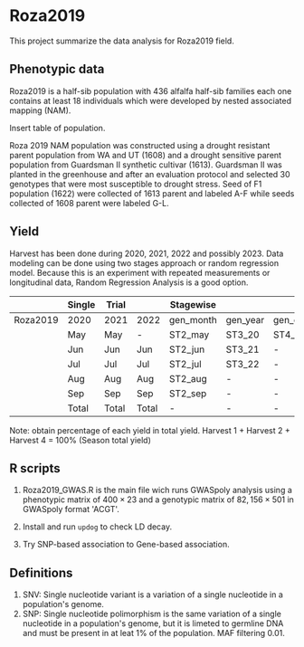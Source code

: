 # Roza2019

This project summarize the data analysis for Roza2019 field.

## Phenotypic data

Roza2019 is a half-sib population with 436 alfalfa half-sib families each one contains at least 18 individuals which were developed by nested associated mapping (NAM).

Insert table of population.

Roza 2019 NAM population was constructed using a drought resistant parent population from WA and UT (1608) and a drought sensitive parent population from Guardsman II synthetic cultivar (1613). Guardsman II was planted in the greenhouse and after an evaluation protocol and selected 30 genotypes that were most susceptible to drought stress. Seed of F1 population (1622) were collected of 1613 parent and labeled A-F while seeds collected of 1608 parent were labeled G-L.

## Yield

Harvest has been done during 2020, 2021, 2022 and possibly 2023. Data modeling can be done using two stages approach or random regression model. Because this is an experiment with repeated measurements or longitudinal data, Random Regression Analysis is a good option.

|          | Single | Trial |       | Stagewise |          |             |
|----------|--------|-------|-------|-----------|----------|-------------|
| Roza2019 | 2020   | 2021  | 2022  | gen_month | gen_year | gen_overall |
|          | May    | May   | -     | ST2_may   | ST3_20   | ST4_Yi      |
|          | Jun    | Jun   | Jun   | ST2_jun   | ST3_21   | -           |
|          | Jul    | Jul   | Jul   | ST2_jul   | ST3_22   | -           |
|          | Aug    | Aug   | Aug   | ST2_aug   | -        | -           |
|          | Sep    | Sep   | Sep   | ST2_sep   | -        | -           |
|          | Total  | Total | Total | -         | -        | -           |

Note: obtain percentage of each yield in total yield.
Harvest 1 + Harvest 2 + Harvest 4 = 100% (Season total yield)

## R scripts

1. Roza2019_GWAS.R is the main file wich runs GWASpoly analysis using a phenotypic matrix of $400 \times 23$ and a genotypic matrix of $82,156 \times 501$ in GWASpoly format 'ACGT'.

2. Install and run `updog` to check LD decay.

3. Try SNP-based association to Gene-based association.

## Definitions

1. SNV: Single nucleotide variant is a variation of a single nucleotide in a population's genome.
2. SNP: Single nucleotide polimorphism is the same variation of a single nucleotide in a population's genome, but it is limeted to germline DNA and must be present in at leat 1% of the population. MAF filtering 0.01.
